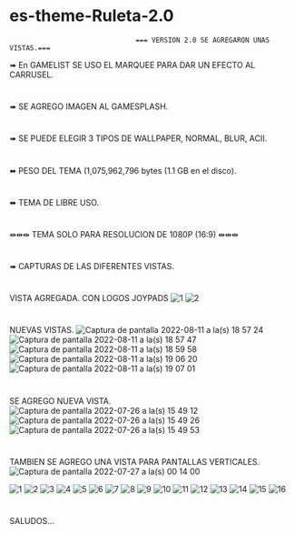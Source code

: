 # es-theme-Ruleta-2.0
                                   ⇹⇹⇹ VERSION 2.0 SE AGREGARON UNAS VISTAS.⇹⇹⇹



➠ En GAMELIST SE USO EL MARQUEE PARA DAR UN EFECTO AL CARRUSEL.
#
➠ SE AGREGO IMAGEN AL GAMESPLASH.
#
➠ SE PUEDE ELEGIR 3 TIPOS DE WALLPAPER, NORMAL, BLUR, ACII.
#
⬌ PESO DEL TEMA (1,075,962,796 bytes (1.1 GB en el disco).
#
⬌ TEMA DE LIBRE USO.
#
⇹⇹⇹ TEMA SOLO PARA RESOLUCION DE 1080P (16:9) ⇹⇹⇹
#
➠ CAPTURAS DE LAS DIFERENTES VISTAS.
#
VISTA AGREGADA. CON LOGOS JOYPADS
![1](https://user-images.githubusercontent.com/109578297/184516936-3d856d60-4bbf-4c33-a140-c6cd57edde81.png)
![2](https://user-images.githubusercontent.com/109578297/184516945-e202e156-3af1-4d1d-8cd9-b26dbd25cfb4.png)
#

NUEVAS VISTAS.
![Captura de pantalla 2022-08-11 a la(s) 18 57 24](https://user-images.githubusercontent.com/109578297/184262284-2bf3dbae-93fd-480a-bfc9-a086b6edcea8.png)
![Captura de pantalla 2022-08-11 a la(s) 18 57 47](https://user-images.githubusercontent.com/109578297/184262308-d551c8cb-4b64-4eb8-a8dc-0e326cf96af0.png)
![Captura de pantalla 2022-08-11 a la(s) 18 59 58](https://user-images.githubusercontent.com/109578297/184262329-3c0dbdd1-3fd9-4be8-9c3f-747459289dee.png)
![Captura de pantalla 2022-08-11 a la(s) 19 06 20](https://user-images.githubusercontent.com/109578297/184262346-3a9fdeb5-a584-48b2-bea6-b66c8a85bb68.png)
![Captura de pantalla 2022-08-11 a la(s) 19 07 01](https://user-images.githubusercontent.com/109578297/184262364-86080f5e-4cdb-43db-935a-6dd6b710f1b2.png)

#
SE AGREGO NUEVA VISTA.
![Captura de pantalla 2022-07-26 a la(s) 15 49 12](https://user-images.githubusercontent.com/109578297/181167025-85ace243-3a5a-4971-9141-6533c7acb21d.png)
![Captura de pantalla 2022-07-26 a la(s) 15 49 26](https://user-images.githubusercontent.com/109578297/181167057-a4a633e9-5891-49fb-846f-06d417efede4.png)
![Captura de pantalla 2022-07-26 a la(s) 15 49 53](https://user-images.githubusercontent.com/109578297/181167089-f9f0ac72-2ab2-4b41-881c-cf11a361f18b.png)

#
TAMBIEN SE AGREGO UNA VISTA PARA PANTALLAS VERTICALES.
![Captura de pantalla 2022-07-27 a la(s) 00 14 00](https://user-images.githubusercontent.com/109578297/181167154-12e945f2-d8d1-427f-8801-719ca7353de6.png)


![1](https://user-images.githubusercontent.com/109578297/179891389-f485758a-5d1a-4ee8-bd34-cc7d10e5297c.png)
![2](https://user-images.githubusercontent.com/109578297/179891410-722f8030-6dd4-4046-9fa7-3c9f40157fc3.png)
![3](https://user-images.githubusercontent.com/109578297/179891615-da32e2ab-6679-468a-9bfc-684fc4b4c61c.png)
![4](https://user-images.githubusercontent.com/109578297/179891632-ca03a919-b677-4b0e-9489-392bfcd11ad7.png)
![5](https://user-images.githubusercontent.com/109578297/179891644-0951a9cc-29ba-4dc4-9e3a-2c92ee6fdf47.png)
![6](https://user-images.githubusercontent.com/109578297/179891655-4dcb3d79-2878-4d9a-b158-134407f0faf0.png)
![7](https://user-images.githubusercontent.com/109578297/179891662-83b84cee-4a95-425e-84e7-212e94ad1256.png)
![8](https://user-images.githubusercontent.com/109578297/179891670-2e69ff2e-4738-43d9-bf21-f455acf70b09.png)
![9](https://user-images.githubusercontent.com/109578297/179891684-c255c7b6-2009-441c-94c8-bd4e275f0d63.png)
![10](https://user-images.githubusercontent.com/109578297/179891692-db51148e-de0a-4dc9-b017-80ad7495a0a7.png)
![11](https://user-images.githubusercontent.com/109578297/179891697-44219427-4509-4ed4-bc3a-61f3b3bbfb07.png)
![12](https://user-images.githubusercontent.com/109578297/179891700-c86502bd-1dc2-4650-b786-6f42092efc51.png)
![13](https://user-images.githubusercontent.com/109578297/179891706-63d1cfb2-29fe-46a1-a1be-612d1987a009.png)
![14](https://user-images.githubusercontent.com/109578297/179891719-b255ec10-503a-493f-8254-04fee2a3a966.png)
![15](https://user-images.githubusercontent.com/109578297/179891742-39db7d92-ea5b-43f5-8f5e-63aab7ba4622.png)
![16](https://user-images.githubusercontent.com/109578297/179891759-7fffb0dc-0661-40c7-b26c-731d4f9564af.png)
#
SALUDOS...
